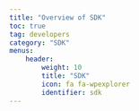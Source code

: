 ```yaml
---
title: "Overview of SDK"
toc: true
tag: developers
category: "SDK"
menus: 
    header:
        weight: 10
        title: "SDK"
        icon: fa fa-wpexplorer
        identifier: sdk
---
```




